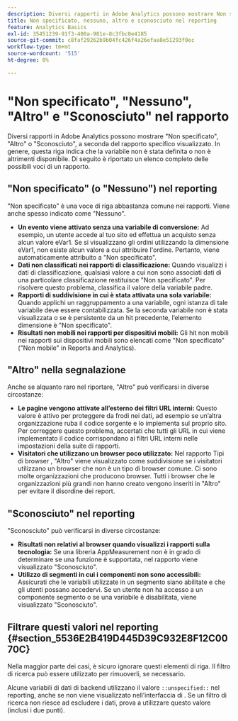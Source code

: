 ```yaml
---
description: Diversi rapporti in Adobe Analytics possono mostrare Non specificato, Nessuno, Altro o Sconosciuto, a seconda del rapporto specifico visualizzato. In genere, questa riga indica che la variabile non è stata definita o non è altrimenti disponibile.
title: Non specificato, nessuno, altro e sconosciuto nel reporting
feature: Analytics Basics
exl-id: 35451239-91f3-400a-981e-8c3fbc0e4185
source-git-commit: c8faf29262b9b04fc426f4a26efaa8e51293f0ec
workflow-type: tm+mt
source-wordcount: '515'
ht-degree: 0%

---
```


# &quot;Non specificato&quot;, &quot;Nessuno&quot;, &quot;Altro&quot; e &quot;Sconosciuto&quot; nel rapporto

Diversi rapporti in Adobe Analytics possono mostrare &quot;Non specificato&quot;, &quot;Altro&quot; o &quot;Sconosciuto&quot;, a seconda del rapporto specifico visualizzato. In genere, questa riga indica che la variabile non è stata definita o non è altrimenti disponibile. Di seguito è riportato un elenco completo delle possibili voci di un rapporto.

## &quot;Non specificato&quot; (o &quot;Nessuno&quot;) nel reporting

&quot;Non specificato&quot; è una voce di riga abbastanza comune nei rapporti. Viene anche spesso indicato come &quot;Nessuno&quot;.

* **Un evento viene attivato senza una variabile di conversione:** Ad esempio, un utente accede al tuo sito ed effettua un acquisto senza alcun valore eVar1. Se si visualizzano gli ordini utilizzando la dimensione eVar1, non esiste alcun valore a cui attribuire l&#39;ordine. Pertanto, viene automaticamente attribuito a &quot;Non specificato&quot;.
* **Dati non classificati nei rapporti di classificazione:** Quando visualizzi i dati di classificazione, qualsiasi valore a cui non sono associati dati di una particolare classificazione restituisce &quot;Non specificato&quot;. Per risolvere questo problema, classifica il valore della variabile padre.
* **Rapporti di suddivisione in cui è stata attivata una sola variabile:** Quando applichi un raggruppamento a una variabile, ogni istanza di tale variabile deve essere contabilizzata. Se la seconda variabile non è stata visualizzata o se è persistente da un hit precedente, l’elemento dimensione è &quot;Non specificato&quot;.
* **Risultati non mobili nei rapporti per dispositivi mobili:** Gli hit non mobili nei rapporti sui dispositivi mobili sono elencati come &quot;Non specificato&quot; (&quot;Non mobile&quot; in Reports and Analytics).

## &quot;Altro&quot; nella segnalazione

Anche se alquanto raro nel riportare, &quot;Altro&quot; può verificarsi in diverse circostanze:

* **Le pagine vengono attivate all’esterno dei filtri URL interni:** Questo valore è attivo per proteggere da frodi nei dati, ad esempio se un’altra organizzazione ruba il codice sorgente e lo implementa sul proprio sito. Per correggere questo problema, accertati che tutti gli URL in cui viene implementato il codice corrispondano ai filtri URL interni nelle impostazioni della suite di rapporti.
* **Visitatori che utilizzano un browser poco utilizzato:** Nel rapporto Tipi di browser , &quot;Altro&quot; viene visualizzato come suddivisione se i visitatori utilizzano un browser che non è un tipo di browser comune. Ci sono molte organizzazioni che producono browser. Tutti i browser che le organizzazioni più grandi non hanno creato vengono inseriti in &quot;Altro&quot; per evitare il disordine dei report.

## &quot;Sconosciuto&quot; nel reporting

&quot;Sconosciuto&quot; può verificarsi in diverse circostanze:

* **Risultati non relativi al browser quando visualizzi i rapporti sulla tecnologia:** Se una libreria AppMeasurement non è in grado di determinare se una funzione è supportata, nel rapporto viene visualizzato &quot;Sconosciuto&quot;.
* **Utilizzo di segmenti in cui i componenti non sono accessibili:** Assicurati che le variabili utilizzate in un segmento siano abilitate e che gli utenti possano accedervi. Se un utente non ha accesso a un componente segmento o se una variabile è disabilitata, viene visualizzato &quot;Sconosciuto&quot;.

## Filtrare questi valori nel reporting {#section_5536E2B419D445D39C932E8F12C0070C}

Nella maggior parte dei casi, è sicuro ignorare questi elementi di riga. Il filtro di ricerca può essere utilizzato per rimuoverli, se necessario.

Alcune variabili di dati di backend utilizzano il valore `::unspecified::` nel reporting, anche se non viene visualizzato nell’interfaccia di . Se un filtro di ricerca non riesce ad escludere i dati, prova a utilizzare questo valore (inclusi i due punti).
